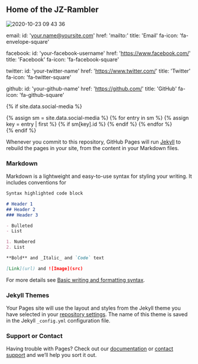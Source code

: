 <link href="//maxcdn.bootstrapcdn.com/font-awesome/4.2.0/css/font-awesome.min.css" rel="stylesheet">

## Home of the JZ-Rambler

![2020-10-23 09 43 36](https://user-images.githubusercontent.com/1479022/177861378-5978681b-59dd-412d-a1eb-7e582e3ef1d4.jpg)

email:
  id: 'your.name@yoursite.com'
  href: 'mailto:'
  title: 'Email'
  fa-icon: 'fa-envelope-square'

facebook:
  id: 'your-facebook-username'
  href: 'https://www.facebook.com/'
  title: 'Facebook'
  fa-icon: 'fa-facebook-square'

twitter:
  id: 'your-twitter-name'
  href: 'https://www.twitter.com/'
  title: 'Twitter'
  fa-icon: 'fa-twitter-square'

github:
  id: 'your-github-name'
  href: 'https://github.com/'
  title: 'GitHub'
  fa-icon: 'fa-github-square'

{% if site.data.social-media %}
<div id="social-media">
    {% assign sm = site.data.social-media %}
    {% for entry in sm %}
        {% assign key = entry | first %}
        {% if sm[key].id %}
            <a href="{{ sm[key].href }}{{ sm[key].id }}" title="{{ sm[key].title }}"><i class="fa {{ sm[key].fa-icon }}"></i></a>
        {% endif %}
    {% endfor %}
</div>
{% endif %}

Whenever you commit to this repository, GitHub Pages will run [Jekyll](https://jekyllrb.com/) to rebuild the pages in your site, from the content in your Markdown files.

### Markdown

Markdown is a lightweight and easy-to-use syntax for styling your writing. It includes conventions for

```markdown
Syntax highlighted code block

# Header 1
## Header 2
### Header 3

- Bulleted
- List

1. Numbered
2. List

**Bold** and _Italic_ and `Code` text

[Link](url) and ![Image](src)
```

For more details see [Basic writing and formatting syntax](https://docs.github.com/en/github/writing-on-github/getting-started-with-writing-and-formatting-on-github/basic-writing-and-formatting-syntax).

### Jekyll Themes

Your Pages site will use the layout and styles from the Jekyll theme you have selected in your [repository settings](https://github.com/rushtonmd/jzrambler.github.io/settings/pages). The name of this theme is saved in the Jekyll `_config.yml` configuration file.

### Support or Contact

Having trouble with Pages? Check out our [documentation](https://docs.github.com/categories/github-pages-basics/) or [contact support](https://support.github.com/contact) and we’ll help you sort it out.
